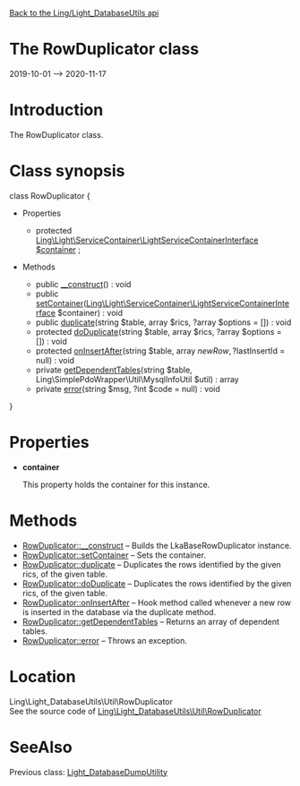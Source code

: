[Back to the Ling/Light_DatabaseUtils api](https://github.com/lingtalfi/Light_DatabaseUtils/blob/master/doc/api/Ling/Light_DatabaseUtils.md)



The RowDuplicator class
================
2019-10-01 --> 2020-11-17






Introduction
============

The RowDuplicator class.



Class synopsis
==============


class <span class="pl-k">RowDuplicator</span>  {

- Properties
    - protected [Ling\Light\ServiceContainer\LightServiceContainerInterface](https://github.com/lingtalfi/Light/blob/master/doc/api/Ling/Light/ServiceContainer/LightServiceContainerInterface.md) [$container](#property-container) ;

- Methods
    - public [__construct](https://github.com/lingtalfi/Light_DatabaseUtils/blob/master/doc/api/Ling/Light_DatabaseUtils/Util/RowDuplicator/__construct.md)() : void
    - public [setContainer](https://github.com/lingtalfi/Light_DatabaseUtils/blob/master/doc/api/Ling/Light_DatabaseUtils/Util/RowDuplicator/setContainer.md)([Ling\Light\ServiceContainer\LightServiceContainerInterface](https://github.com/lingtalfi/Light/blob/master/doc/api/Ling/Light/ServiceContainer/LightServiceContainerInterface.md) $container) : void
    - public [duplicate](https://github.com/lingtalfi/Light_DatabaseUtils/blob/master/doc/api/Ling/Light_DatabaseUtils/Util/RowDuplicator/duplicate.md)(string $table, array $rics, ?array $options = []) : void
    - protected [doDuplicate](https://github.com/lingtalfi/Light_DatabaseUtils/blob/master/doc/api/Ling/Light_DatabaseUtils/Util/RowDuplicator/doDuplicate.md)(string $table, array $rics, ?array $options = []) : void
    - protected [onInsertAfter](https://github.com/lingtalfi/Light_DatabaseUtils/blob/master/doc/api/Ling/Light_DatabaseUtils/Util/RowDuplicator/onInsertAfter.md)(string $table, array $newRow, ?$lastInsertId = null) : void
    - private [getDependentTables](https://github.com/lingtalfi/Light_DatabaseUtils/blob/master/doc/api/Ling/Light_DatabaseUtils/Util/RowDuplicator/getDependentTables.md)(string $table, Ling\SimplePdoWrapper\Util\MysqlInfoUtil $util) : array
    - private [error](https://github.com/lingtalfi/Light_DatabaseUtils/blob/master/doc/api/Ling/Light_DatabaseUtils/Util/RowDuplicator/error.md)(string $msg, ?int $code = null) : void

}




Properties
=============

- <span id="property-container"><b>container</b></span>

    This property holds the container for this instance.
    
    



Methods
==============

- [RowDuplicator::__construct](https://github.com/lingtalfi/Light_DatabaseUtils/blob/master/doc/api/Ling/Light_DatabaseUtils/Util/RowDuplicator/__construct.md) &ndash; Builds the LkaBaseRowDuplicator instance.
- [RowDuplicator::setContainer](https://github.com/lingtalfi/Light_DatabaseUtils/blob/master/doc/api/Ling/Light_DatabaseUtils/Util/RowDuplicator/setContainer.md) &ndash; Sets the container.
- [RowDuplicator::duplicate](https://github.com/lingtalfi/Light_DatabaseUtils/blob/master/doc/api/Ling/Light_DatabaseUtils/Util/RowDuplicator/duplicate.md) &ndash; Duplicates the rows identified by the given rics, of the given table.
- [RowDuplicator::doDuplicate](https://github.com/lingtalfi/Light_DatabaseUtils/blob/master/doc/api/Ling/Light_DatabaseUtils/Util/RowDuplicator/doDuplicate.md) &ndash; Duplicates the rows identified by the given rics, of the given table.
- [RowDuplicator::onInsertAfter](https://github.com/lingtalfi/Light_DatabaseUtils/blob/master/doc/api/Ling/Light_DatabaseUtils/Util/RowDuplicator/onInsertAfter.md) &ndash; Hook method called whenever a new row is inserted in the database via the duplicate method.
- [RowDuplicator::getDependentTables](https://github.com/lingtalfi/Light_DatabaseUtils/blob/master/doc/api/Ling/Light_DatabaseUtils/Util/RowDuplicator/getDependentTables.md) &ndash; Returns an array of dependent tables.
- [RowDuplicator::error](https://github.com/lingtalfi/Light_DatabaseUtils/blob/master/doc/api/Ling/Light_DatabaseUtils/Util/RowDuplicator/error.md) &ndash; Throws an exception.





Location
=============
Ling\Light_DatabaseUtils\Util\RowDuplicator<br>
See the source code of [Ling\Light_DatabaseUtils\Util\RowDuplicator](https://github.com/lingtalfi/Light_DatabaseUtils/blob/master/Util/RowDuplicator.php)



SeeAlso
==============
Previous class: [Light_DatabaseDumpUtility](https://github.com/lingtalfi/Light_DatabaseUtils/blob/master/doc/api/Ling/Light_DatabaseUtils/Util/Light_DatabaseDumpUtility.md)<br>
